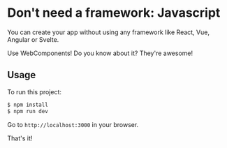 # Don't need a framework: Javascript

You can create your app without using any framework like React, Vue, Angular or Svelte.

Use WebComponents! Do you know about it? They're awesome!

## Usage

To run this project:

```bash
$ npm install
$ npm run dev
```

Go to `http://localhost:3000` in your browser.

That's it!
